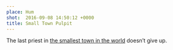 ```yaml
---
place: Hum
shot:  2016-09-08 14:50:12 +0000
title: Small Town Pulpit
---
```


The last priest in [the smallest town in the world](https://en.wikipedia.org/wiki/Hum,_Croatia) doesn’t give up.
